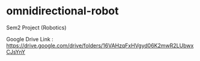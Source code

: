 # omnidirectional-robot
Sem2 Project (Robotics)


Google Drive Link : https://drive.google.com/drive/folders/16VAHzqFxHVgyd06K2mwR2LUbwxCJsYnY 
